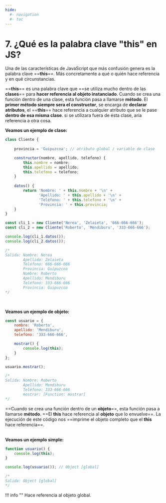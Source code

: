 ```yaml
---
hide:
  #- navigation
  #- toc
---
```


# 7. ¿Qué es la palabra clave "this" en JS?
Una de las características de JavaScript que más confusión genera es la palabra clave ==**this**==. Más concretamente a qué o quién hace referencia y en qué circunstancias.

==**this**== es una palabra clave que ==se utiliza mucho dentro de las **clases**== para **hacer referencia al objeto instanciado**. Cuando se crea una función dentro de una clase, esta función  pasa a llamarse **método**. El **primer método siempre sera el constructor**, se encarga de **declarar atributos**, el ==**this**== hace referencia a cualquier atributo que se le pase **dentro de esa misma clase**. si se utilizara fuera de ésta clase, aría referencia a otra cosa.

**Veamos un ejemplo de clase:**

```js title="ejemplo.js"
class Cliente {
    
    provincia = 'Guipuzcoa'; // atributo global / variable de clase

    constructor(nombre, apellido, telefono) {
        this.nombre = nombre;
        this.apellido = apellido;
        this.telefono = telefono;
    }
  
    datos() {
        return 'Nombre: ' + this.nombre + '\n' +
               'Apellido: ' + this.apellido + '\n' +
               'Teléfono: ' + this.telefono + '\n' +
               'Provincia: ' + this.provincia;
    }
}

const cli_1 = new Cliente('Nerea', 'Zelaieta', '666-666-666');
const cli_2 = new Cliente('Roberto', 'Mendiburu', '333-666-666');

console.log(cli_1.datos());
console.log(cli_2.datos());

/*
Salida: Nombre: Nerea
        Apellido: Zelaieta
        Teléfono: 666-666-666
        Provincia: Guipuzcoa
        Nombre: Roberto
        Apellido: Mendiburu
        Teléfono: 333-666-666
        Provincia: Guipuzcoa
*/
```
<br>

**Veamos un ejemplo de objeto:**

```js title="ejemplo.js"
const usuario = {
    nombre: 'Roberto',
    apellido: 'Mendiburu',
    telefono: '333-666-666',

    mostrar() {
        console.log(this);
    }
};

usuario.mostrar();

/*
Salida: Nombre: Roberto
        Apellido: Mendiburu
        Teléfono: 333-666-666
        mostrar: [Function: mostrar]
*/
```

==Cuando se crea una función dentro de un **objeto**==, esta función  pasa a llamarse **método**. ==El **this** hace referencia al **objeto** que lo envuelve==. La ejecución de este código nos ==imprime el objeto completo que el **this** hace referencia==.
<br>
<br>

**Veamos un ejemplo simple:**

```js title="ejemplo.js"
function usuario() {
    console.log(this);
}

console.log(usuario()); // Object [global]

/*
Salida: Object [global]
*/
```

!!! info ""
    Hace referencia al objeto global.
<br>
<br>
